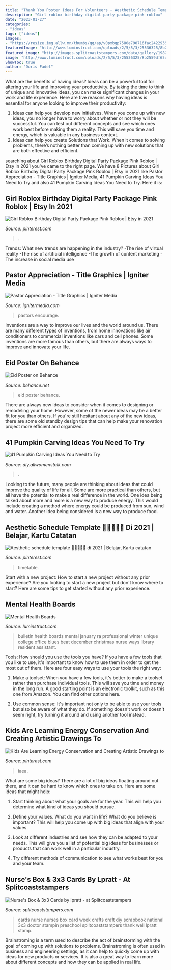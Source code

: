 ```yaml
---
title: "Thank You Poster Ideas For Volunteers - Aesthetic Schedule Template 🙆🏻‍♀🔮💜 Di 2021"
description: "Girl roblox birthday digital party package pink roblox"
date: "2023-01-27"
categories:
- "ideas"
tags: ["ideas"]
images:
- "https://resize.img.allw.mn/thumbs/qg/ap/v0pxbgp7580e790716fac242293553_400x400.jpg?width=1200&amp;height=630"
featuredImage: "http://www.luminstruct.com/uploads/2/5/5/3/25536325/8b2559df65d8b91f6e540436c4dd1228_3_orig.jpg"
featured_image: "http://images.splitcoaststampers.com/data/gallery/19828/2011/05/05/nursebox_fin4_by_lpratt.jpg"
image: "http://www.luminstruct.com/uploads/2/5/5/3/25536325/8b2559df65d8b91f6e540436c4dd1228_3_orig.jpg"
ShowToc: true
author: "Doris Fadel"
---
```



What are the benefits of having ideas?
Ideas can be a powerful tool for altering your life and improving your productivity. By taking the time to think of unique and innovative ideas, you can make significant changes in your work and life experience. Here are five reasons why having ideas is essential for anyone looking to improve their productivity: 
1. Ideas can help you develop new initiatives. When you come up with new ideas, you no longer have to worry about whether or not they will be successful. You can test out different concepts and see which ones work best before making them a reality. This will save you time and energy, which is valuable in any business context. 
2. Ideas can help you create Solutions that Work. When it comes to solving problems, there’s nothing better than coming up with new solutions that are both effective and efficient.

	

		
searching about Girl Roblox Birthday Digital Party Package Pink Roblox | Etsy in 2021 you've came to the right page. We have 8 Pictures about Girl Roblox Birthday Digital Party Package Pink Roblox | Etsy in 2021 like Pastor Appreciation - Title Graphics | Igniter Media, 41 Pumpkin Carving Ideas You Need to Try and also 41 Pumpkin Carving Ideas You Need to Try. Here it is:
		
    
## Girl Roblox Birthday Digital Party Package Pink Roblox | Etsy In 2021

<img loading=lazy src="https://i.pinimg.com/736x/ee/9e/1a/ee9e1a84e81288882d54cfbcc938952c.jpg" onerror="this.onerror=null;this.src='https://tse4.mm.bing.net/th?id=OIP.lVpI-KtwCHjzO9pr-JG98QHaLI&amp;pid=15.1';" alt="Girl Roblox Birthday Digital Party Package Pink Roblox | Etsy in 2021">

_Source: pinterest.com_

>. 

	

Trends: What new trends are happening in the industry?
-The rise of virtual reality
-The rise of artificial intelligence
-The growth of content marketing
-The increase in social media use

    
## Pastor Appreciation - Title Graphics | Igniter Media

<img loading=lazy src="https://assets.ignitermedia.com/products/18095-pastor-appreciation/preview/image" onerror="this.onerror=null;this.src='https://tse1.mm.bing.net/th?id=OIP.K_tR_PR7Rr6GweVS1WpG9gHaEK&amp;pid=15.1';" alt="Pastor Appreciation - Title Graphics | Igniter Media">

_Source: ignitermedia.com_

>pastors encourage. 

	

Inventions are a way to improve our lives and the world around us. There are many different types of inventions, from home innovations like air conditioners to commercial inventions like cars and cell phones. Some inventions are more famous than others, but there are always ways to improve and innovate your life.

    
## Eid Poster On Behance

<img loading=lazy src="https://mir-s3-cdn-cf.behance.net/project_modules/disp/e7eef618741189.562ce7eac27b4.png" onerror="this.onerror=null;this.src='https://tse2.mm.bing.net/th?id=OIP.WxixFFYcFZ4CXG7RIdT5ZwHaKe&amp;pid=15.1';" alt="Eid Poster on Behance">

_Source: behance.net_

>eid poster behance. 

	

There are always new ideas to consider when it comes to designing or remodeling your home. However, some of the newer ideas may be a better fit for you than others. If you're still hesitant about any of the new ideas, there are some old standby design tips that can help make your renovation project more efficient and organized.

    
## 41 Pumpkin Carving Ideas You Need To Try

<img loading=lazy src="https://resize.img.allw.mn/thumbs/qg/ap/v0pxbgp7580e790716fac242293553_400x400.jpg?width=1200&amp;height=630" onerror="this.onerror=null;this.src='https://tse2.mm.bing.net/th?id=OIP.ULdntBW1dq4FMzJsjtJ-pQHaD4&amp;pid=15.1';" alt="41 Pumpkin Carving Ideas You Need to Try">

_Source: diy.allwomenstalk.com_

>. 

	

Looking to the future, many people are thinking about ideas that could improve the quality of life for all. Some are more practical than others, but all have the potential to make a real difference in the world. One idea being talked about more and more is a new way to produce energy. This would include creating a method where energy could be produced from sun, wind and water. Another idea being considered is a new way to produce food.

    
## Aesthetic Schedule Template 🙆🏻‍♀🔮💜 Di 2021 | Belajar, Kartu Catatan

<img loading=lazy src="https://i.pinimg.com/736x/e6/ee/8f/e6ee8ffc41c828fe0228b7f53a8e6d8b.jpg" onerror="this.onerror=null;this.src='https://tse1.mm.bing.net/th?id=OIP.NHEYH8tGdIfjsA-pZr7cGAHaNI&amp;pid=15.1';" alt="Aesthetic schedule template 🙆🏻‍♀🔮💜 di 2021 | Belajar, Kartu catatan">

_Source: pinterest.com_

>timetable. 

	

Start with a new project: How to start a new project without any prior experience?
Are you looking to start a new project but don't know where to start? Here are some tips to get started without any prior experience.

    
## Mental Health Boards

<img loading=lazy src="http://www.luminstruct.com/uploads/2/5/5/3/25536325/8b2559df65d8b91f6e540436c4dd1228_3_orig.jpg" onerror="this.onerror=null;this.src='https://tse2.mm.bing.net/th?id=OIP.n1kUs_z42IRdhNdr5KDzigAAAA&amp;pid=15.1';" alt="Mental Health Boards">

_Source: luminstruct.com_

>bulletin health boards mental january ra professional winter unique college office blues beat december christmas nurse ways library resident assistant. 

	

Tools: How should you use the tools you have?
If you have a few tools that you like to use, it's important to know how to use them in order to get the most out of them. Here are four easy ways to use your tools the right way:
1) Make a toolset: When you have a few tools, it's better to make a toolset rather than purchase individual tools. This will save you time and money in the long run. A good starting point is an electronic toolkit, such as this one from Amazon. You can find other options here.

2) Use common sense: It's important not only to be able to use your tools but also be aware of what they do. If something doesn't work or doesn't seem right, try turning it around and using another tool instead.

    
## Kids Are Learning Energy Conservation And Creating Artistic Drawings To

<img loading=lazy src="https://i.pinimg.com/736x/ec/fa/eb/ecfaeb2aeadc2454443203cc240dbe35.jpg" onerror="this.onerror=null;this.src='https://tse1.mm.bing.net/th?id=OIP.RJxHYTEnZiZ0M7NvQn7PfAHaE8&amp;pid=15.1';" alt="Kids Are Learning Energy Conservation and Creating Artistic Drawings to">

_Source: pinterest.com_

>iaea. 

	

What are some big ideas?
There are a lot of big ideas floating around out there, and it can be hard to know which ones to take on. Here are some ideas that might help:
1. Start thinking about what your goals are for the year. This will help you determine what kind of ideas you should pursue.

2. Define your values. What do you want in life? What do you believe is important? This will help you come up with big ideas that align with your values.

3. Look at different industries and see how they can be adapted to your needs. This will give you a list of potential big ideas for businesses or products that can work well in a particular industry.

4. Try different methods of communication to see what works best for you and your team.

    
## Nurse&#039;s Box &amp; 3x3 Cards By Lpratt - At Splitcoaststampers

<img loading=lazy src="http://images.splitcoaststampers.com/data/gallery/19828/2011/05/05/nursebox_fin4_by_lpratt.jpg" onerror="this.onerror=null;this.src='https://tse4.mm.bing.net/th?id=OIP.Zi2qy5RnYB4U7Nf2IWisuAHaFO&amp;pid=15.1';" alt="Nurse&#039;s Box &amp; 3x3 Cards by lpratt - at Splitcoaststampers">

_Source: splitcoaststampers.com_

>cards nurse nurses box card week crafts craft diy scrapbook national 3x3 doctor stampin preschool splitcoaststampers thank well lpratt stamp. 

	

Brainstroming is a term used to describe the act of brainstorming with the goal of coming up with solutions to problems. Brainstroming is often used in business and engineering settings, as it can help to quickly come up with ideas for new products or services. It is also a great way to learn more about different concepts and how they can be applied in real life.

